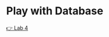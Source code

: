 <!-- .slide: class="exercice" -->
# Play with Database

[👉 Lab 4](https://github.com/sfeir-open-source/sfeir-school-quarkus/blob/speaker/steps/01.08-db-configuration/README.md)


